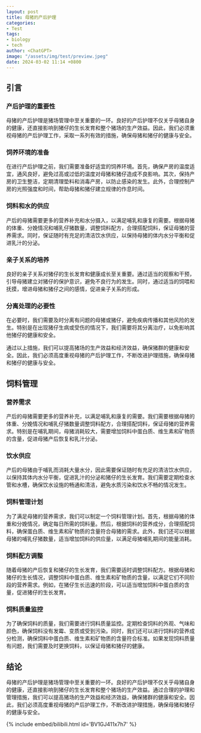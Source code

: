 ```yaml
---
layout: post
title: 母猪的产后护理
categories:
- Test
tags:
- biology
- tech
author: <ChatGPT>
image: "/assets/img/test/preview.jpeg"
date: 2024-03-02 11:14 +0800
---
```

## 引言

### 产后护理的重要性

母猪的产后护理是猪场管理中至关重要的一环。良好的产后护理不仅关乎母猪自身的健康，还直接影响到猪仔的生长发育和整个猪场的生产效益。因此，我们必须重视母猪的产后护理工作，采取一系列有效的措施，确保母猪和猪仔的健康与安全。

### 饲养环境的准备

在进行产后护理之前，我们需要准备好适宜的饲养环境。首先，确保产房的温度适宜，通风良好，避免过高或过低的温度对母猪和猪仔造成不良影响。其次，保持产房的卫生整洁，定期清理垫料和消毒产房，以防止感染的发生。此外，合理控制产房的光照强度和时间，帮助母猪和猪仔建立规律的作息时间。

### 饲料和水的供应

产后的母猪需要更多的营养补充和水分摄入，以满足哺乳和康复的需要。根据母猪的体重、分娩情况和哺乳仔猪数量，调整饲料配方，合理搭配饲料，保证母猪的营养需求。同时，保证随时有充足的清洁饮水供应，以保持母猪的体内水分平衡和促进乳汁的分泌。

### 亲子关系的培养

良好的亲子关系对猪仔的生长发育和健康成长至关重要。通过适当的观察和干预，引导母猪建立对猪仔的保护意识，避免不良行为的发生。同时，通过适当的饲喂和抚摸，增进母猪和猪仔之间的感情，促进亲子关系的形成。

### 分离处理的必要性

在必要时，我们需要及时分离有问题的母猪或猪仔，避免疾病传播和其他风险的发生。特别是在出现猪仔生病或受伤的情况下，我们需要将其分离治疗，以免影响其他猪仔的健康和安全。

通过以上措施，我们可以提高猪场的生产效益和经济效益，确保猪群的健康和安全。因此，我们必须高度重视母猪的产后护理工作，不断改进护理措施，确保母猪和猪仔的健康与安全。

## 饲料管理

### 营养需求

产后的母猪需要更多的营养补充，以满足哺乳和康复的需要。我们需要根据母猪的体重、分娩情况和哺乳仔猪数量调整饲料配方，合理搭配饲料，保证母猪的营养需求。特别是在哺乳期间，母猪消耗较大，需要增加饲料中蛋白质、维生素和矿物质的含量，促进母猪产后恢复和乳汁分泌。

### 饮水供应

产后的母猪由于哺乳而消耗大量水分，因此需要保证随时有充足的清洁饮水供应，以保持其体内水分平衡，促进乳汁的分泌和猪仔的生长发育。我们需要定期检查水管和水槽，确保饮水设施的畅通和清洁，避免水质污染和饮水不畅的情况发生。

### 饲料管理计划

为了满足母猪的营养需求，我们可以制定一个饲料管理计划。首先，根据母猪的体重和分娩情况，确定每日所需的饲料量。然后，根据饲料的营养成分，合理搭配饲料，确保蛋白质、维生素和矿物质的含量符合母猪的需求。此外，我们还可以根据母猪的哺乳仔猪数量，适当增加饲料的供应量，以满足母猪哺乳期间的能量消耗。

### 饲料配方调整

随着母猪的产后恢复和猪仔的生长发育，我们需要适时调整饲料配方。根据母猪和猪仔的生长情况，调整饲料中蛋白质、维生素和矿物质的含量，以满足它们不同阶段的营养需求。例如，在猪仔生长迅速的阶段，可以适当增加饲料中蛋白质的含量，促进猪仔的生长发育。

### 饲料质量监控

为了确保饲料的质量，我们需要进行饲料质量监控。定期检查饲料的外观、气味和颜色，确保饲料没有发霉、变质或受到污染。同时，我们还可以进行饲料的营养成分检测，确保饲料中蛋白质、维生素和矿物质的含量符合标准。如果发现饲料质量有问题，我们需要及时更换饲料，以保证母猪和猪仔的健康。

## 结论

母猪的产后护理是猪场管理中至关重要的一环。良好的产后护理不仅关乎母猪自身的健康，还直接影响到猪仔的生长发育和整个猪场的生产效益。通过合理的护理和管理措施，我们可以提高猪场的生产效益和经济效益，确保猪群的健康和安全。因此，我们必须高度重视母猪的产后护理工作，不断改进护理措施，确保母猪和猪仔的健康与安全。

{% include embed/bilibili.html id='BV1GJ411x7h7' %}